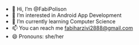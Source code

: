 - 👋 Hi, I’m @FabiPolison
- 👀 I’m interested in Android App Development
- 🌱 I’m currently learning Computer Science
- 📫 You can reach me fabiharzivi2888@gmail.com
- 😄 Pronouns: she/her
  

